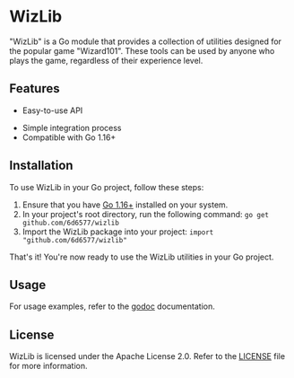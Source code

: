 # WizLib

"WizLib" is a Go module that provides a collection of utilities designed for the popular game "Wizard101". These tools can be used by anyone who plays the game, regardless of their experience level.

## Features

- Easy-to-use API
<!-- - Multiple utilities, including deck sorter, gear sorter, and pet hatcher -->
- Simple integration process
- Compatible with Go 1.16+

## Installation

To use WizLib in your Go project, follow these steps:

1. Ensure that you have [Go 1.16+](https://golang.org/dl/) installed on your system.
2. In your project's root directory, run the following command: `go get github.com/6d6577/wizlib`
3. Import the WizLib package into your project: `import "github.com/6d6577/wizlib"`

That's it! You're now ready to use the WizLib utilities in your Go project.

## Usage

For usage examples, refer to the [godoc](https://pkg.go.dev/github.com/6d6577/wizlib) documentation.

## License

WizLib is licensed under the Apache License 2.0. Refer to the [LICENSE](LICENSE) file for more information.
